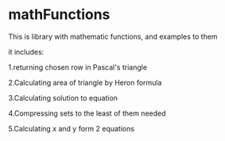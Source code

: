 # mathFunctions
This is library with mathematic  functions, and examples to them

it includes:

1.returning chosen row in Pascal's triangle

2.Calculating area of triangle by Heron formula

3.Calculating solution to equation

4.Compressing sets to the least of them needed

5.Calculating x and y form 2 equations
